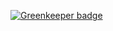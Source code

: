 
[![Greenkeeper badge](https://badges.greenkeeper.io/rikenpatel20/react-native-redux-counter.svg)](https://greenkeeper.io/)
